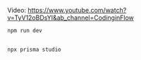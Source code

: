 Video: https://www.youtube.com/watch?v=TyV12oBDsYI&ab_channel=CodinginFlow

```bash
npm run dev


npx prisma studio
```
